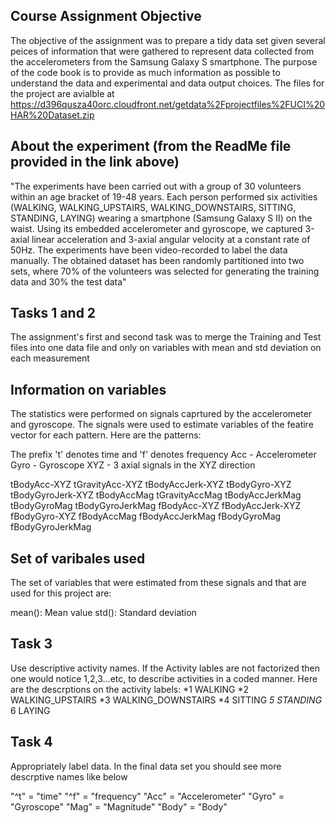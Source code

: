 ## Course Assignment Objective
The objective of the assignment was to prepare a tidy data set given several peices of information that were gathered to represent data collected from the accelerometers from the Samsung Galaxy S smartphone. The purpose of the code book is to provide as much information as possible to understand the data and experimental and data output choices. The files for the project are avialble at https://d396qusza40orc.cloudfront.net/getdata%2Fprojectfiles%2FUCI%20HAR%20Dataset.zip

## About the experiment (from the ReadMe file provided in the link above)
"The experiments have been carried out with a group of 30 volunteers within an age bracket of 19-48 years. Each person performed six activities (WALKING, WALKING_UPSTAIRS, WALKING_DOWNSTAIRS, SITTING, STANDING, LAYING) wearing a smartphone (Samsung Galaxy S II) on the waist. Using its embedded accelerometer and gyroscope, we captured 3-axial linear acceleration and 3-axial angular velocity at a constant rate of 50Hz. The experiments have been video-recorded to label the data manually. The obtained dataset has been randomly partitioned into two sets, where 70% of the volunteers was selected for generating the training data and 30% the test data"

## Tasks 1 and 2
The assignment's first  and second task was to merge the Training and Test files into one data file and only on variables with mean and std deviation on each measurement

## Information on variables
The statistics were performed on signals caprtured by the accelerometer and gyroscope. The signals were used to estimate variables of the featire vector for each pattern. Here are the patterns:

The prefix 't' denotes time and 'f' denotes frequency
Acc - Accelerometer
Gyro - Gyroscope
XYZ - 3 axial signals in the XYZ direction

tBodyAcc-XYZ
tGravityAcc-XYZ
tBodyAccJerk-XYZ
tBodyGyro-XYZ
tBodyGyroJerk-XYZ
tBodyAccMag
tGravityAccMag
tBodyAccJerkMag
tBodyGyroMag
tBodyGyroJerkMag
fBodyAcc-XYZ
fBodyAccJerk-XYZ
fBodyGyro-XYZ
fBodyAccMag
fBodyAccJerkMag
fBodyGyroMag
fBodyGyroJerkMag

## Set of varibales used
The set of variables that were estimated from these signals and that are used for this project are: 

mean(): Mean value
std(): Standard deviation

## Task 3
Use descriptive activity names. If the Activity lables are not factorized then one would notice 1,2,3...etc, to describe activities in a coded manner. Here are the descrptions on the activity labels:
*1 WALKING
*2 WALKING_UPSTAIRS
*3 WALKING_DOWNSTAIRS
*4 SITTING
*5 STANDING*
6 LAYING

## Task 4
Appropriately label data. In the final data set you should see more descrptive names like below

"^t" = "time"
"^f" = "frequency"
"Acc" = "Accelerometer"
"Gyro" = "Gyroscope"
"Mag" = "Magnitude"
"Body" = "Body"



